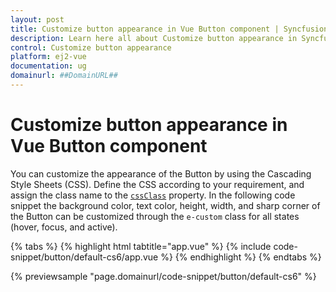 ```yaml
---
layout: post
title: Customize button appearance in Vue Button component | Syncfusion
description: Learn here all about Customize button appearance in Syncfusion Vue Button component of Syncfusion Essential JS 2 and more.
control: Customize button appearance 
platform: ej2-vue
documentation: ug
domainurl: ##DomainURL##
---
```


# Customize button appearance in Vue Button component

You can customize the appearance of the Button by using the Cascading Style Sheets (CSS). Define the CSS according to your requirement, and assign the class name to the [`cssClass`](https://ej2.syncfusion.com/vue/documentation/api/button#cssclass) property. In the following code snippet the background color, text color, height, width, and sharp corner of the Button can be customized through the `e-custom` class for all states (hover, focus, and active).

{% tabs %}
{% highlight html tabtitle="app.vue" %}
{% include code-snippet/button/default-cs6/app.vue %}
{% endhighlight %}
{% endtabs %}
        
{% previewsample "page.domainurl/code-snippet/button/default-cs6" %}